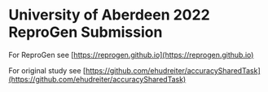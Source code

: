 # University of Aberdeen 2022 ReproGen Submission

For ReproGen see [https://reprogen.github.io](https://reprogen.github.io)

For original study see [https://github.com/ehudreiter/accuracySharedTask](https://github.com/ehudreiter/accuracySharedTask)

